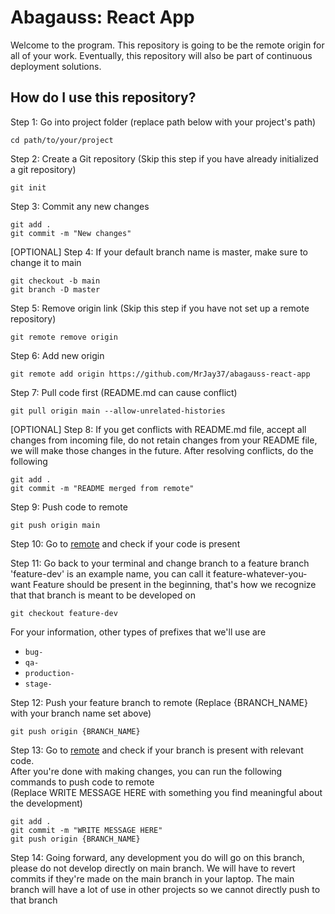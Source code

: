 # Abagauss: React App

Welcome to the program. This repository is going to be the remote origin for all of your work. Eventually, this repository will also be part of continuous deployment solutions.

## How do I use this repository?

Step 1: Go into project folder (replace path below with your project's path)
```shell
cd path/to/your/project
```

Step 2: Create a Git repository (Skip this step if you have already initialized a git repository)
```shell
git init
```
Step 3: Commit any new changes
```shell
git add .
git commit -m "New changes"
```
[OPTIONAL] Step 4: If your default branch name is master, make sure to change it to main
```shell
git checkout -b main
git branch -D master
```
Step 5: Remove origin link (Skip this step if you have not set up a remote repository)
```shell
git remote remove origin
```
Step 6: Add new origin
```shell
git remote add origin https://github.com/MrJay37/abagauss-react-app
```
Step 7: Pull code first (README.md can cause conflict)
```shell
git pull origin main --allow-unrelated-histories
```
[OPTIONAL] Step 8: If you get conflicts with README.md file, accept all changes from incoming file, do not retain changes from your README file, we will make those changes in the future. After resolving conflicts, do the following
```shell
git add .
git commit -m "README merged from remote"
```

Step 9: Push code to remote
```shell
git push origin main
```
Step 10: Go to [remote](https://github.com/MrJay37/abagauss-react-app) and check if your code is present

Step 11: Go back to your terminal and change branch to a feature branch
'feature-dev' is an example name, you can call it feature-whatever-you-want
Feature should be present in the beginning, that's how we recognize that that branch is
meant to be developed on
```shell
git checkout feature-dev
```

For your information, other types of prefixes that we'll use are  
* `bug-`
* `qa-`
* `production-`
* `stage-`

Step 12: Push your feature branch to remote (Replace {BRANCH_NAME} with your branch name set above)
```shell
git push origin {BRANCH_NAME}
```

Step 13: Go to [remote](https://github.com/MrJay37/abagauss-react-app) and check if your branch is present with relevant code.  
After you're done with making changes, you can run the following  commands to push code to remote  
(Replace WRITE MESSAGE HERE with something you find meaningful about the development)
```shell
git add .
git commit -m "WRITE MESSAGE HERE"
git push origin {BRANCH_NAME}
```

Step 14: Going forward, any development you do will go on this branch, please do not develop directly on main branch. We will have to revert commits if they're made on the main branch in your laptop. The main branch will have a lot of use in other projects so we cannot directly push to that branch

